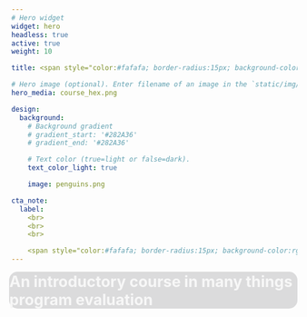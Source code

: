 ```yaml
---
# Hero widget
widget: hero
headless: true
active: true
weight: 10

title: <span style="color:#fafafa; border-radius:15px; background-color:rgba(29, 31, 37, 0.15); padding:0.5px; margin-left:-4px; color:#f7f7f7; display:inline-block; margin-left:-4px; font-size:40.0pt;"><b>EDP 617</b></span>

# Hero image (optional). Enter filename of an image in the `static/img/` folder.
hero_media: course_hex.png

design:
  background:
    # Background gradient
    # gradient_start: '#282A36'
    # gradient_end: '#282A36'

    # Text color (true=light or false=dark).
    text_color_light: true

    image: penguins.png

cta_note:
  label:
    <br>
    <br>
    <br>

    <span style="color:#fafafa; border-radius:15px; background-color:rgba(29, 31, 37, 0.15); padding:0.5px; margin-left:-4px; color:#f7f7f7; display:inline-block; margin-left:-4px; font-size:18.0pt;"><b>Spring 2023</b></span>
---
```


<span style="border-radius:15px; background-color:rgba(29, 31, 37, 0.15); padding:0.5px; margin-left:-4px; color:#f7f7f7; display:inline-block; font-size:20.0pt;"><b>An introductory course in many things program evaluation</b></span>
